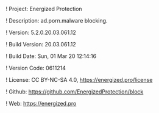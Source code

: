 ! Project: Energized Protection

! Description: ad.porn.malware blocking.

! Version: 5.2.0.20.03.061.12

! Build Version: 20.03.061.12

! Build Date: Sun, 01 Mar 20 12:14:16

! Version Code: 0611214

! License: CC BY-NC-SA 4.0, https://energized.pro/license

! Github: https://github.com/EnergizedProtection/block

! Web: https://energized.pro

